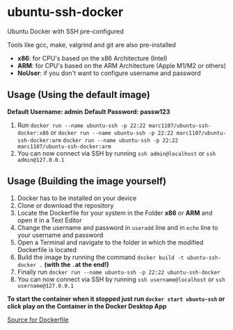 # ubuntu-ssh-docker
Ubuntu Docker with SSH pre-configured

Tools like gcc, make, valgrind and git are also pre-installed

- **x86**:    for CPU's based on the x86 Architecture (Intel)
- **ARM**:    for CPU's based on the ARM Architecture (Apple M1/M2 or others)
- **NoUser**: if you don't want to configure username and password

## Usage (Using the default image)

**Default Username: admin**
**Default Password: passw123**

  1.  Run 
      ```docker run --name ubuntu-ssh -p 22:22 marc1107/ubuntu-ssh-docker:x86```
      or
      ```docker run --name ubuntu-ssh -p 22:22 marc1107/ubuntu-ssh-docker:arm```
```docker run --name ubuntu-ssh -p 22:22 marc1107/ubuntu-ssh-docker:arm```
  2.  You can now connect via SSH by running `ssh admin@localhost` or `ssh admin@127.0.0.1`


## Usage (Building the image yourself)

  1.  Docker has to be installed on your device
  2.  Clone or download the repository
  3.  Locate the Dockerfile for your system in the Folder **x86** or **ARM** and open it in a Text Editor
  4.  Change the username and password in `useradd` line and in `echo` line to your username and password
  5.  Open a Terminal and navigate to the folder in which the modified Dockerfile is located
  6.  Build the image by running the command `docker build -t ubuntu-ssh-docker .` **(with the `.`at the end!)**
  7.  Finally run `docker run --name ubuntu-ssh -p 22:22 ubuntu-ssh-docker` 
  8.  You can now connect via SSH by running `ssh username@localhost` or `ssh username@127.0.0.1`

**To start the container when it stopped just run `docker start ubuntu-ssh` or click play on the Container in the Docker Desktop App**

[Source for Dockerfile](https://dev.to/s1ntaxe770r/how-to-setup-ssh-within-a-docker-container-i5i)
